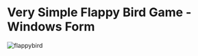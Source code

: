 # Very Simple Flappy Bird Game - Windows Form
![flappybird](https://github.com/namhazover9/Flappy-Bird-WinForm-C-Sharp-/assets/88364629/a6abcdb7-dcbf-4749-ac91-c5fb9e977402)
